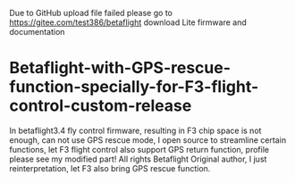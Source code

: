 Due to GitHub upload file failed please go to https://gitee.com/test386/betaflight download Lite firmware and documentation
# Betaflight-with-GPS-rescue-function-specially-for-F3-flight-control-custom-release
In betaflight3.4 fly control firmware, resulting in F3 chip space is not enough, can not use GPS rescue mode, I open source to streamline certain functions, let F3 flight control also support GPS return function, profile please see my modified part! All rights Betaflight Original author, I just reinterpretation, let F3 also bring GPS rescue function.
